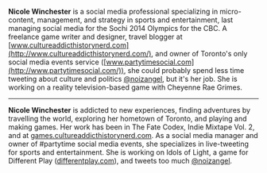 **Nicole Winchester** is a social media professional specializing in
micro-content, management, and strategy in sports and entertainment,
last managing social media for the Sochi 2014 Olympics for the CBC. A
freelance game writer and designer, travel blogger at
[www.cultureaddicthistorynerd.com](http://www.cultureaddicthistorynerd.com/),
and owner of Toronto's only social media events service ([www.partytimesocial.com](http://www.partytimesocial.com/)), she could
probably spend less time tweeting about culture and politics
[@noizangel](https://twitter.com/noizangel.html), but it's her job.
She is working on a reality television-based game with Cheyenne Rae
Grimes.

---
**Nicole Winchester** is addicted to new experiences, finding adventures
by travelling the world, exploring her hometown of Toronto, and playing
and making games. Her work has been in The Fate Codex, Indie Mixtape
Vol. 2, and at
[games.cultureaddicthistorynerd.com](http://games.cultureaddicthistorynerd.com/).
As a social media manager and owner of #partytime social media events,
she specializes in live-tweeting for sports and entertainment. She is
working on Idols of Light, a game for Different Play ([differentplay.com](http://differentplay.com/)), and tweets too much
[@noizangel](https://twitter.com/noizangel.html).
